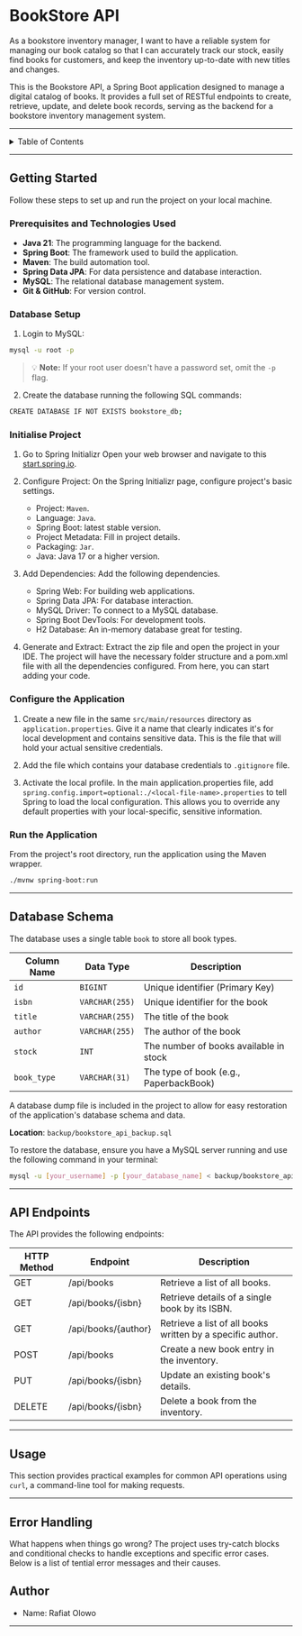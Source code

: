# BookStore API

As a bookstore inventory manager, I want to have a reliable system for managing our book catalog so that I can accurately track our stock, easily find books for customers, and keep the inventory up-to-date with new titles and changes.

This is the Bookstore API, a Spring Boot application designed to manage a digital catalog of books. It provides a full set of RESTful endpoints to create, retrieve, update, and delete book records, serving as the backend for a bookstore inventory management system.

---

<details>
  <summary>Table of Contents</summary>
  <ol>
    <li><a href="#bookstore-api">BookStore API</a></li>
    <li>
      <a href="#getting-started">Getting Started</a>
      <ul>
        <li><a href="#prerequisites-and-technologies-used">Prerequisites and Technologies Used</a></li>
      </ul>
      <ul>
        <li><a href="#database-setup">Database Setup</a></li>
      </ul>
      <ul>
        <li><a href="#configure-the-application">Configure the Application</a></li>
      </ul>
      <ul>
        <li><a href="#run-the-application">Run the Application</a></li>
      </ul>
    </li>
    <li><a href="#database-schema">Database Schema</a></li>
    <li><a href="#api-endpoints">API Endpoints</a></li>
    <li><a href="#usage">Usage</a></li>
    <li><a href="#author">Author</a></li>
  </ol>
</details>

---

## Getting Started
Follow these steps to set up and run the project on your local machine.

### Prerequisites and Technologies Used
* **Java 21**: The programming language for the backend.
* **Spring Boot**: The framework used to build the application.
* **Maven**: The build automation tool.
* **Spring Data JPA**: For data persistence and database interaction.
* **MySQL**: The relational database management system.
* **Git & GitHub**: For version control.

### Database Setup
1. Login to MySQL:

```sh
mysql -u root -p
```
> :bulb: **Note:** If your root user doesn't have a password set, omit the `-p` flag.

2. Create the database running the following SQL commands:

```sh
CREATE DATABASE IF NOT EXISTS bookstore_db;
```

### Initialise Project
1. Go to Spring Initializr
Open your web browser and navigate to this [start.spring.io](https://start.spring.io/).

2. Configure Project: On the Spring Initializr page, configure  project's basic settings.
    * Project: `Maven`.
    * Language: `Java`.
    * Spring Boot: latest stable version.
    * Project Metadata: Fill in project details. 
    * Packaging: `Jar`.
    * Java: Java 17 or a higher version.

3. Add Dependencies: Add the following dependencies.
    * Spring Web: For building web applications.
    * Spring Data JPA: For database interaction.
    * MySQL Driver: To connect to a MySQL database.
    * Spring Boot DevTools: For development tools.
    * H2 Database: An in-memory database great for testing.

4. Generate and Extract: Extract the zip file and open the project in your IDE. The project will have the necessary folder structure and a pom.xml file with all the dependencies configured. From here, you can start adding your code.

### Configure the Application
1. Create a new file in the same `src/main/resources` directory as `application.properties`. Give it a name that clearly indicates it's for local development and contains sensitive data. This is the file that will hold your actual sensitive credentials.

2. Add the file which contains your database credentials to `.gitignore` file. 

3. Activate the local profile. In the main application.properties file, add `spring.config.import=optional:./<local-file-name>.properties` to tell Spring to load the local configuration. This allows you to override any default properties with your local-specific, sensitive information.

### Run the Application
From the project's root directory, run the application using the Maven wrapper.

```bash
./mvnw spring-boot:run
```
---
## Database Schema
The database uses a single table `book` to store all book types.

| Column Name | Data Type | Description |
|---|---|---|
| `id` | `BIGINT` | Unique identifier (Primary Key) |
| `isbn` | `VARCHAR(255)` | Unique identifier for the book |
| `title` | `VARCHAR(255)` | The title of the book |
| `author` | `VARCHAR(255)` | The author of the book |
| `stock` | `INT` | The number of books available in stock |
| `book_type` | `VARCHAR(31)` | The type of book (e.g., PaperbackBook) |



A database dump file is included in the project to allow for easy restoration of the application's database schema and data.

**Location**: `backup/bookstore_api_backup.sql`

To restore the database, ensure you have a MySQL server running and use the following command in your terminal:

```bash
mysql -u [your_username] -p [your_database_name] < backup/bookstore_api_backup.sql
```
---

## API Endpoints
The API provides the following endpoints:

| HTTP Method | Endpoint | Description |
| --- | --- | --- |
| GET | /api/books | Retrieve a list of all books. |
| GET | /api/books/{isbn} | Retrieve details of a single book by its ISBN. |
| GET | /api/books/{author} | Retrieve a list of all books written by a specific author.
| POST | /api/books | Create a new book entry in the inventory. |
| PUT | /api/books/{isbn} | Update an existing book's details. |
| DELETE | /api/books/{isbn} | Delete a book from the inventory. |

---

## Usage
This section provides practical examples for common API operations using `curl`, a command-line tool for making requests.



---

## Error Handling 
What happens when things go wrong? The project uses try-catch blocks and conditional checks to handle exceptions and specific error cases. Below is a list of tential error messages and their causes.

## Author
* Name: Rafiat Olowo

---





